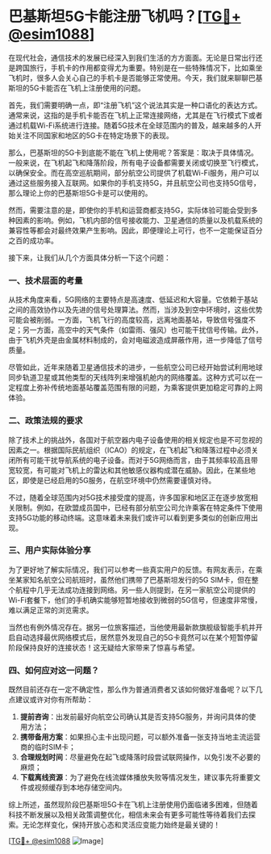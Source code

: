 # 巴基斯坦5G卡能注册飞机吗？[[TG💪+ @esim1088](https://t.me/s/esim1088)]

在现代社会，通信技术的发展已经深入到我们生活的方方面面。无论是日常出行还是跨国旅行，手机卡的作用都变得尤为重要。特别是在一些特殊情况下，比如乘坐飞机时，很多人会关心自己的手机卡是否能够正常使用。今天，我们就来聊聊巴基斯坦的5G卡能否在飞机上注册使用的问题。

首先，我们需要明确一点，即“注册飞机”这个说法其实是一种口语化的表达方式。通常来说，这指的是手机卡能否在飞机上正常连接网络，尤其是在飞行模式下或者通过机载Wi-Fi系统进行连接。随着5G技术在全球范围内的普及，越来越多的人开始关注不同国家和地区的5G卡在特定场景下的表现。

那么，巴基斯坦的5G卡到底能不能在飞机上使用呢？答案是：取决于具体情况。一般来说，在飞机起飞和降落阶段，所有电子设备都需要关闭或切换至飞行模式，以确保安全。而在高空巡航期间，部分航空公司提供了机载Wi-Fi服务，用户可以通过这些服务接入互联网。如果你的手机支持5G，并且航空公司也支持5G信号，那么理论上你的巴基斯坦5G卡是可以使用的。

然而，需要注意的是，即使你的手机和运营商都支持5G，实际体验可能会受到多种因素的影响。例如，飞机内部的信号接收能力、卫星通信的质量以及机载系统的兼容性等都会对最终效果产生影响。因此，即便理论上可行，也不一定能保证百分之百的成功率。

接下来，让我们从几个方面具体分析一下这个问题：

### 一、技术层面的考量

从技术角度来看，5G网络的主要特点是高速度、低延迟和大容量。它依赖于基站之间的高效协作以及先进的信号处理算法。然而，当涉及到空中环境时，这些优势可能会被削弱。一方面，飞机飞行的高度较高，远离地面基站，导致信号强度不足；另一方面，高空中的天气条件（如雷雨、强风）也可能干扰信号传输。此外，由于飞机外壳是由金属材料制成的，会对电磁波造成屏蔽作用，进一步降低了信号质量。

尽管如此，近年来随着卫星通信技术的进步，一些航空公司已经开始尝试利用地球同步轨道卫星或其他类型的天线阵列来增强机舱内的网络覆盖。这种方式可以在一定程度上弥补传统地面基站覆盖范围有限的问题，为乘客提供更加稳定可靠的上网体验。

### 二、政策法规的要求

除了技术上的挑战外，各国对于航空器内电子设备使用的相关规定也是不可忽视的因素之一。根据国际民航组织（ICAO）的规定，在飞机起飞和降落过程中必须关闭所有可能干扰导航系统的电子设备。而对于5G网络而言，由于其频率较高且带宽较宽，有可能对飞机上的雷达和其他敏感仪器构成潜在威胁。因此，在某些地区，即使是已经启用的5G服务，在航空环境中仍然需要谨慎对待。

不过，随着全球范围内对5G技术接受度的提高，许多国家和地区正在逐步放宽相关限制。例如，在欧盟成员国中，已经有部分航空公司允许乘客在特定条件下使用支持5G功能的移动终端。这意味着未来我们或许可以看到更多类似的创新应用出现。

### 三、用户实际体验分享

为了更好地了解实际情况，我们可以参考一些真实用户的反馈。有网友表示，在乘坐某家知名航空公司航班时，虽然他们携带了巴基斯坦发行的5G SIM卡，但在整个航程中几乎无法成功连接到网络。另一些人则提到，在另一家航空公司提供的Wi-Fi套餐下，他们的手机确实能够短暂地接收到微弱的5G信号，但速度非常慢，难以满足正常的浏览需求。

当然也有例外情况存在。据另一位旅客描述，当他使用最新款旗舰级智能手机并开启自动选择最优网络模式后，居然意外发现自己的5G卡竟然可以在某个短暂停留阶段保持良好的连接状态！这无疑给大家带来了惊喜与希望。

### 四、如何应对这一问题？

既然目前还存在一定不确定性，那么作为普通消费者又该如何做好准备呢？以下几点建议或许对你有所帮助：

1. **提前咨询**：出发前最好向航空公司确认其是否支持5G服务，并询问具体的使用方法；
2. **携带备用方案**：如果担心主卡出现问题，可以额外准备一张支持当地主流运营商的临时SIM卡；
3. **合理规划时间**：尽量避免在起飞或降落时段尝试联网操作，以免引发不必要的麻烦；
4. **下载离线资源**：为了避免在线流媒体播放失败等情况发生，建议事先将重要文件或视频缓存到本地存储空间内。

综上所述，虽然现阶段巴基斯坦5G卡在飞机上注册使用仍面临诸多困难，但随着科技不断发展以及相关政策调整优化，相信未来会有更多可能性等待着我们去探索。无论怎样变化，保持开放心态和灵活应变能力始终是最关键的！

[[TG💪+ @esim1088](https://t.me/s/esim1088) ![Image](https://i.postimg.cc/4NQfJmqS/Snipaste-2025-05-13-00-14-12.png)]